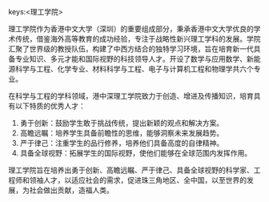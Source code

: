 keys:<理工学院>


理工学院作为香港中文大学（深圳）的重要组成部分，秉承香港中文大学优良的学术传统，借鉴海外高等教育的成功经验，专注于战略性新兴理工学科的发展。学院汇聚了世界级的教授队伍，构建了中西方结合的独特学习环境，旨在培育新一代具备专业知识、多元才能和国际视野的科技领导人才。开设了数学与应用数学、新能源科学与工程、化学专业、材料科学与工程、电子与计算机工程和物理学共六个专业。

在科学与工程的学科领域，港中深理工学院致力于创造、增进及传播知识，培育具有以下特质的优秀人才：

1. 勇于创新：鼓励学生敢于挑战传统，提出新颖的观点和解决方案。
2. 高瞻远瞩：培养学生具备前瞻性的思维，能够洞察未来发展趋势。
3. 严于律己：注重学生的品行修养，培养他们具备高度的自律精神。
4. 具备全球视野：拓展学生的国际视野，使他们能够在全球范围内发挥作用。

理工学院旨在培养出勇于创新、高瞻远瞩、严于律己、具备全球视野的科学家、工程师和领袖人才，以适应社会的需求，促进珠三角地区、全中国，以至世界的发展，为社会做出贡献，造福人类。